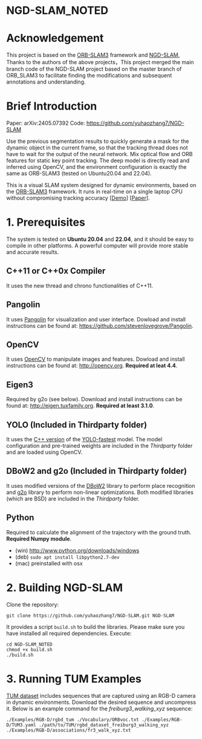 # NGD-SLAM_NOTED

# Acknowledgement

This project is based on the [ORB-SLAM3](https://github.com/UZ-SLAMLab/ORB_SLAM3) framework and [NGD-SLAM](https://github.com/yuhaozhang7/NGD-SLAM), Thanks to the authors of the above projects，This project merged the main branch code of the NGD-SLAM project based on the master branch of ORB_SLAM3 to facilitate finding the modifications and subsequent annotations and understanding.

# Brief Introduction
Paper: arXiv:2405.07392
Code: https://github.com/yuhaozhang7/NGD-SLAM

Use the previous segmentation results to quickly generate a mask for the dynamic object in the current frame, so that the tracking thread does not have to wait for the output of the neural network.
Mix optical flow and ORB features for static key point tracking.
The deep model is directly read and inferred using OpenCV, and the environment configuration is exactly the same as ORB-SLAM3 (tested on Ubuntu20.04 and 22.04).

This is a visual SLAM system designed for dynamic environments, based on the [ORB-SLAM3](https://github.com/UZ-SLAMLab/ORB_SLAM3) framework. It runs in real-time on a single laptop CPU without compromising tracking accuracy [[Demo](https://www.bilibili.com/video/BV1XKT5eaEsT/)] [[Paper](https://arxiv.org/abs/2405.07392)].

# 1. Prerequisites
The system is tested on **Ubuntu 20.04** and **22.04**, and it should be easy to compile in other platforms. A powerful computer will provide more stable and accurate results.

## C++11 or C++0x Compiler
It uses the new thread and chrono functionalities of C++11.

## Pangolin
It uses [Pangolin](https://github.com/stevenlovegrove/Pangolin) for visualization and user interface. Dowload and install instructions can be found at: https://github.com/stevenlovegrove/Pangolin.

## OpenCV
It uses [OpenCV](http://opencv.org) to manipulate images and features. Dowload and install instructions can be found at: http://opencv.org. **Required at leat 4.4**.

## Eigen3
Required by g2o (see below). Download and install instructions can be found at: http://eigen.tuxfamily.org. **Required at least 3.1.0**.

## YOLO (Included in Thirdparty folder)
It uses the [C++ version](https://github.com/hpc203/yolov34-cpp-opencv-dnn) of the [YOLO-fastest](https://github.com/dog-qiuqiu/Yolo-Fastest.git) model. The model configuration and pre-trained weights are included in the *Thirdparty* folder and are loaded using OpenCV.

## DBoW2 and g2o (Included in Thirdparty folder)
It uses modified versions of the [DBoW2](https://github.com/dorian3d/DBoW2) library to perform place recognition and [g2o](https://github.com/RainerKuemmerle/g2o) library to perform non-linear optimizations. Both modified libraries (which are BSD) are included in the *Thirdparty* folder.

## Python
Required to calculate the alignment of the trajectory with the ground truth. **Required Numpy module**.

* (win) http://www.python.org/downloads/windows
* (deb) `sudo apt install libpython2.7-dev`
* (mac) preinstalled with osx

# 2. Building NGD-SLAM
Clone the repository:
```
git clone https://github.com/yuhaozhang7/NGD-SLAM.git NGD-SLAM
```

It provides a script `build.sh` to build the libraries. Please make sure you have installed all required dependencies. Execute:
```
cd NGD-SLAM_NOTED
chmod +x build.sh
./build.sh
```

# 3. Running TUM Examples
[TUM dataset](https://cvg.cit.tum.de/data/datasets/rgbd-dataset/download) includes sequences that are captured using an RGB-D camera in dynamic environments. Download the desired sequence and uncompress it. Below is an example command for the *freiburg3_walking_xyz* sequence:
```
./Examples/RGB-D/rgbd_tum ./Vocabulary/ORBvoc.txt ./Examples/RGB-D/TUM3.yaml ./path/to/TUM/rgbd_dataset_freiburg3_walking_xyz ./Examples/RGB-D/associations/fr3_walk_xyz.txt
```